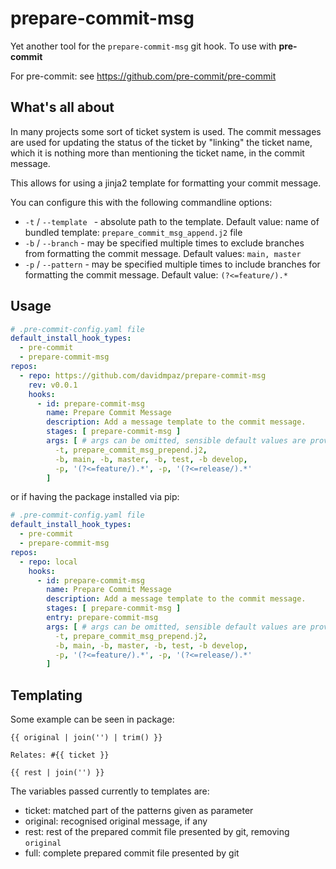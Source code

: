 prepare-commit-msg
==================

Yet another tool for the `prepare-commit-msg` git hook. To use with **pre-commit**

For pre-commit: see https://github.com/pre-commit/pre-commit

## What's all about

In many projects some sort of ticket system is used. The commit messages are used for updating the status of the ticket by "linking" the ticket name, which it is nothing more than mentioning the ticket name, in the commit message.

This allows for using a jinja2 template for formatting your commit message.

You can configure this with the following commandline options:
- `-t` / `--template ` - absolute path to the template. Default value:
  name of bundled template: `prepare_commit_msg_append.j2` file
- `-b` / `--branch` - may be specified multiple times to exclude branches
  from formatting the commit message. Default values: `main, master`
- `-p` / `--pattern` - may be specified multiple times to include branches
  for formatting the commit message. Default value: `(?<=feature/).*`

## Usage

```yaml
# .pre-commit-config.yaml file
default_install_hook_types:
  - pre-commit
  - prepare-commit-msg
repos:
  - repo: https://github.com/davidmpaz/prepare-commit-msg
    rev: v0.0.1
    hooks:
      - id: prepare-commit-msg
        name: Prepare Commit Message
        description: Add a message template to the commit message.
        stages: [ prepare-commit-msg ]
        args: [ # args can be omitted, sensible default values are provided
          -t, prepare_commit_msg_prepend.j2,
          -b, main, -b, master, -b, test, -b develop,
          -p, '(?<=feature/).*', -p, '(?<=release/).*'
        ]
```

or if having the package installed via pip:

```yaml
# .pre-commit-config.yaml file
default_install_hook_types:
  - pre-commit
  - prepare-commit-msg
repos:
  - repo: local
    hooks:
      - id: prepare-commit-msg
        name: Prepare Commit Message
        description: Add a message template to the commit message.
        stages: [ prepare-commit-msg ]
        entry: prepare-commit-msg
        args: [ # args can be omitted, sensible default values are provided
          -t, prepare_commit_msg_prepend.j2,
          -b, main, -b, master, -b, test, -b develop,
          -p, '(?<=feature/).*', -p, '(?<=release/).*'
        ]
```

## Templating

Some example can be seen in package:

```
{{ original | join('') | trim() }}

Relates: #{{ ticket }}

{{ rest | join('') }}
```

The variables passed currently to templates are:
* ticket: matched part of the patterns given as parameter
* original: recognised original message, if any
* rest: rest of the prepared commit file presented by git, removing `original`
* full: complete prepared commit file presented by git
